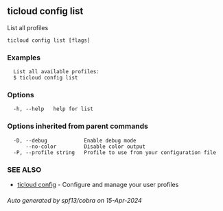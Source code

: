 ## ticloud config list

List all profiles

```
ticloud config list [flags]
```

### Examples

```
  List all available profiles:
  $ ticloud config list
```

### Options

```
  -h, --help   help for list
```

### Options inherited from parent commands

```
  -D, --debug            Enable debug mode
      --no-color         Disable color output
  -P, --profile string   Profile to use from your configuration file
```

### SEE ALSO

* [ticloud config](ticloud_config.md)	 - Configure and manage your user profiles

###### Auto generated by spf13/cobra on 15-Apr-2024
